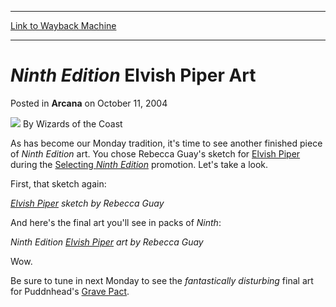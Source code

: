 
---
[Link to Wayback Machine](https://web.archive.org/web/20220626134321/https://magic.wizards.com/en/articles/archive/arcana/ninth-edition-elvish-piper-art-2004-10-11)

[_metadata_:author]:- "Wizards of the Coast"
[_metadata_:description]:- "As has become our Monday tradition, it's time to see another finished piece of Ninth Edition art. You chose Rebecca Guay's sketch for Elvish Piper during the Selecting Ninth Edition promotion. Let's take a look. First, that sketch again: Elvish Piper sketch by Rebecca Guay And here's the final art you'll see in packs of Ninth: Ninth Edition Elvish Piper art by Rebecca Guay"
[_metadata_:generator]:- "Drupal 7 (http://drupal.org)"
[_metadata_:node]:- "607606"
[_metadata_:publish_date]:- "2004-10-11"
[_metadata_:source]:- "div-main-content"
[_metadata_:title]:- "Ninth Edition Elvish Piper Art"
[_metadata_:wayback_capture_timestamp]:- "2022-06-26 13:43:21"
[_metadata_:wayback_raw_url]:- "https://web.archive.org/web/20220626134321id_/https://magic.wizards.com/en/articles/archive/arcana/ninth-edition-elvish-piper-art-2004-10-11"
[_metadata_:wayback_url]:- "https://magic.wizards.com/en/articles/archive/arcana/ninth-edition-elvish-piper-art-2004-10-11"
---


*Ninth Edition* Elvish Piper Art
================================



 Posted in **Arcana**
 on October 11, 2004 






![](https://media.magic.wizards.com/styles/auth_small/public/images/person/wizards_author.jpg)
By Wizards of the Coast











As has become our Monday tradition, it's time to see another finished piece of *Ninth Edition* art. You chose Rebecca Guay's sketch for [Elvish Piper](https://gatherer.wizards.com/Pages/Card/Details.aspx?name=Elvish+Piper) during the [Selecting *Ninth Edition*](http://archive.wizards.com/Magic/Magazine/Article.aspx?x=mtgcom/selecting9e/wrapup) promotion. Let's take a look.


First, that sketch again:


  
*[Elvish Piper](https://gatherer.wizards.com/Pages/Card/Details.aspx?name=Elvish+Piper) sketch by Rebecca Guay*



And here's the final art you'll see in packs of *Ninth*:


  
*Ninth Edition [Elvish Piper](https://gatherer.wizards.com/Pages/Card/Details.aspx?name=Elvish+Piper) art by Rebecca Guay*



Wow. 


Be sure to tune in next Monday to see the *fantastically disturbing* final art for Puddnhead's [Grave Pact](https://gatherer.wizards.com/Pages/Card/Details.aspx?name=Grave+Pact).







